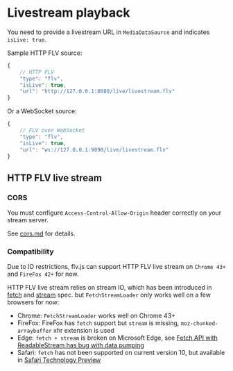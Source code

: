
Livestream playback
===================
You need to provide a livestream URL in `MediaDataSource` and indicates `isLive: true`.

Sample HTTP FLV source:

```js
{
    // HTTP FLV
    "type": "flv",
    "isLive": true,
    "url": "http://127.0.0.1:8080/live/livestream.flv"
}
```

Or a WebSocket source:

```js
{
    // FLV over WebSocket
    "type": "flv",
    "isLive": true,
    "url": "ws://127.0.0.1:9090/live/livestream.flv"
}
```

## HTTP FLV live stream

### CORS
You must configure `Access-Control-Allow-Origin` header correctly on your stream server.

See [cors.md](../docs/cors.md) for details.

### Compatibility
Due to IO restrictions, flv.js can support HTTP FLV live stream on `Chrome 43+` and `FireFox 42+` for now.

HTTP FLV live stream relies on stream IO, which has been introduced in [fetch][] and [stream][] spec. but `FetchStreamLoader` only works well on a few browsers for now:

- Chrome: `FetchStreamLoader` works well on Chrome 43+
- FireFox: FireFox has `fetch` support but `stream` is missing, `moz-chunked-arraybuffer` xhr extension is used
- Edge: `fetch + stream` is broken on Microsoft Edge, see [Fetch API with ReadableStream has bug with data pumping][]
- Safari: `fetch` has not been supported on current version 10, but available in [Safari Technology Preview][]

[fetch]: https://fetch.spec.whatwg.org/
[stream]: https://streams.spec.whatwg.org/
[Fetch API with ReadableStream has bug with data pumping]: https://developer.microsoft.com/en-us/microsoft-edge/platform/issues/8196907/
[Safari Technology Preview]: https://developer.apple.com/safari/technology-preview/
